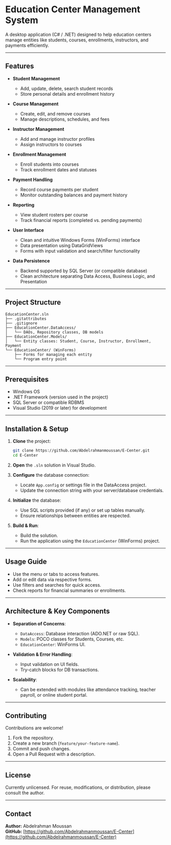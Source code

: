 # Education Center Management System

A desktop application (C# / .NET) designed to help education centers manage entities like students, courses, enrollments, instructors, and payments efficiently.

---

## Features

- **Student Management**
  - Add, update, delete, search student records
  - Store personal details and enrollment history

- **Course Management**
  - Create, edit, and remove courses
  - Manage descriptions, schedules, and fees

- **Instructor Management**
  - Add and manage instructor profiles
  - Assign instructors to courses

- **Enrollment Management**
  - Enroll students into courses
  - Track enrollment dates and statuses

- **Payment Handling**
  - Record course payments per student
  - Monitor outstanding balances and payment history

- **Reporting**
  - View student rosters per course
  - Track financial reports (completed vs. pending payments)

- **User Interface**
  - Clean and intuitive Windows Forms (WinForms) interface
  - Data presentation using DataGridViews
  - Forms with input validation and search/filter functionality

- **Data Persistence**
  - Backend supported by SQL Server (or compatible database)
  - Clean architecture separating Data Access, Business Logic, and Presentation

---

## Project Structure

```
EducationCenter.sln
├── .gitattributes
├── .gitignore
├── EducationCenter.DataAccess/
│   └── DAOs, Repository classes, DB models
├── EducationCenter.Models/
│   └── Entity classes: Student, Course, Instructor, Enrollment, Payment
└── EducationCenter/ (WinForms)
    ├── Forms for managing each entity
    └── Program entry point
```

---

## Prerequisites

- Windows OS
- .NET Framework (version used in the project)
- SQL Server or compatible RDBMS
- Visual Studio (2019 or later) for development

---

## Installation & Setup

1. **Clone** the project:
   ```bash
   git clone https://github.com/Abdelrahmanmoussan/E-Center.git
   cd E-Center
   ```

2. **Open** the `.sln` solution in Visual Studio.

3. **Configure** the database connection:
   - Locate `App.config` or settings file in the DataAccess project.
   - Update the connection string with your server/database credentials.

4. **Initialize** the database:
   - Use SQL scripts provided (if any) or set up tables manually.
   - Ensure relationships between entities are respected.

5. **Build & Run**:
   - Build the solution.
   - Run the application using the `EducationCenter` (WinForms) project.

---

## Usage Guide

- Use the menu or tabs to access features.
- Add or edit data via respective forms.
- Use filters and searches for quick access.
- Check reports for financial summaries or enrollments.

---

## Architecture & Key Components

- **Separation of Concerns**: 
  - `DataAccess`: Database interaction (ADO.NET or raw SQL).
  - `Models`: POCO classes for Students, Courses, etc.
  - `EducationCenter`: WinForms UI.

- **Validation & Error Handling**:
  - Input validation on UI fields.
  - Try-catch blocks for DB transactions.

- **Scalability**:
  - Can be extended with modules like attendance tracking, teacher payroll, or online student portal.

---

## Contributing

Contributions are welcome!

1. Fork the repository.
2. Create a new branch (`feature/your-feature-name`).
3. Commit and push changes.
4. Open a Pull Request with a description.

---

## License

Currently unlicensed. For reuse, modifications, or distribution, please consult the author.

---

## Contact

**Author:** Abdelrahman Moussan  
**GitHub:** [https://github.com/Abdelrahmanmoussan/E-Center](https://github.com/Abdelrahmanmoussan/E-Center)
